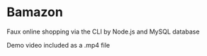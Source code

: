 # Bamazon
Faux online shopping via the CLI by Node.js and MySQL database

Demo video included as a .mp4 file
